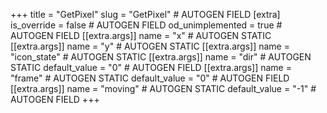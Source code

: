 +++
title = "GetPixel"
slug = "GetPixel" # AUTOGEN FIELD
[extra]
is_override = false # AUTOGEN FIELD
od_unimplemented = true # AUTOGEN FIELD
[[extra.args]]
name = "x" # AUTOGEN STATIC
[[extra.args]]
name = "y" # AUTOGEN STATIC
[[extra.args]]
name = "icon_state" # AUTOGEN STATIC
[[extra.args]]
name = "dir" # AUTOGEN STATIC
default_value = "0" # AUTOGEN FIELD
[[extra.args]]
name = "frame" # AUTOGEN STATIC
default_value = "0" # AUTOGEN FIELD
[[extra.args]]
name = "moving" # AUTOGEN STATIC
default_value = "-1" # AUTOGEN FIELD
+++